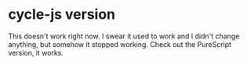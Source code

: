 # cycle-js version

This doesn't work right now. I swear it used to work and I didn't change anything,
but somehow it stopped working. Check out the PureScript version, it works.
